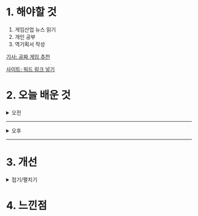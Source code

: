
# 1. 해야할 것

1. 게임산업 뉴스 읽기 
2. 개인 공부  
3. 역기획서 작성

[기사: 공짜 게임 추천](https://www.gamemeca.com/view.php?gid=1753134)

[사이트: 워드 링크 넣기](https://dustienfluffie.tistory.com/entry/MS-%EC%9B%8C%EB%93%9C-%ED%95%98%EC%9D%B4%ED%8D%BC%EB%A7%81%ED%81%AC-%EC%82%BD%EC%9E%85-%EC%A0%9C%EA%B1%B0-%ED%95%98%EA%B8%B0-%EC%8A%A4%ED%83%80%EC%9D%BC%EC%B1%85%EA%B0%88%ED%94%BC)

# 2. 오늘 배운 것

<details>
<summary>오전</summary>

## 오늘의 뉴스
### 공짜 게임 추천
![image](https://github.com/user-attachments/assets/cdefc934-4f79-45fb-91b7-a4d148cce68f)

내가 게임을 만들어서 낸다고하면 적어도 이정도 이상의 수준을 만들어야 이슈가 된다는 걸 알았다.\
아니면 특별한 재미를 줄 수 있는 점, 차별점,을 기획해야할 것인데 구체화가 안된다라고 해야하나...\
계속해서 고민해야겠다.

</details>

****

<details>
<summary>오후</summary>


</details>

****


# 3. 개선


<details>
<summary>접기/펼치기</summary>


</details>



# 4. 느낀점


